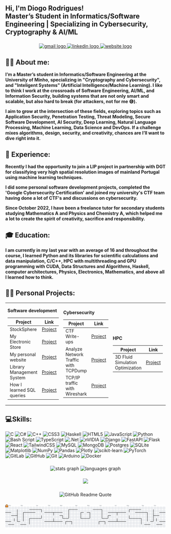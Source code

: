 <h2 align="left">Hi, I'm Diogo Rodrigues!<br>Master’s Student in Informatics/Software Engineering | Specializing in Cybersecurity, Cryptography & AI/ML</h2>

###

<div align="center">
  <a href="mailto:dio.rodrigues.04.career@gmail.com" target="_blank">
    <img src="https://img.shields.io/static/v1?message=Gmail&logo=gmail&label=&color=D14836&logoColor=white&labelColor=&style=for-the-badge" height="35" alt="gmail logo" />
  </a>
  
  <a href="https://www.linkedin.com/in/diogo--rodrigues/" target="_blank">
    <img src="https://img.shields.io/static/v1?message=LinkedIn&logo=linkedin&label=&color=0077B5&logoColor=white&labelColor=&style=for-the-badge" height="35" alt="linkedin logo" />
  </a>

  <a href="https://my-personal-website-ivory.vercel.app/" target="_blank">
    <img src="https://img.shields.io/static/v1?message=Website&logo=google-chrome&label=&color=4285F4&logoColor=white&labelColor=&style=for-the-badge" height="35" alt="website logo" />
  </a>
</div>

###

<h2>🙋‍♂️ About me:</h2>
<p><b>I’m a Master’s student in Informatics/Software Engineering at the University of Minho, specializing in "Cryptography and Cybersecurity", and "Inteligent Systems" (Artificial Intelligence/Machine Learning). I like to think I work at the crossroads of Software Engineering, AI/ML, and Information Security, building systems that are not only smart and scalable, but also hard to break (for attackers, not for me 😅).

I aim to grow at the intersection of these fields, exploring topics such as Application Security, Penetration Testing, Threat Modeling, Secure Software Development, AI Security, Deep Learning, Natural Language Processing, Machine Learning, Data Science and DevOps. If a challenge mixes algorithms, design, security, and creativity, chances are I’ll want to dive right into it. </b></p>

<h2>💼 Experience:</h2>
<p><b>Recently I had the opportunity to join a LIP project in partnership with DGT for classifying very high spatial resolution images of mainland Portugal using machine learning techniques.</b></p>
<p><b>I did some personal software development projects, completed the 'Google Cybersecurity Certification' and joined my university's CTF team having done a lot of CTF's and discussions on cybersecurity.</b></p>
<p><b>Since October 2022, I have been a freelance tutor for secondary students studying Mathematics A and Physics and Chemistry A, which helped me a lot to create the spirit of creativity, sacrifice and responsibility.</b></p>

<h2>🎓 Education:</h2>
<b>I am currently in my last year with an average of 16 and throughout the course, I learned Python and its libraries for scientific calculations and data manipulation, C/C++, HPC with multithreading and GPU programming with CUDA, Data Structures and Algorithms, Haskell, computer architectures, Physics, Electronics, Mathematics, and above all I learned how to think.</b>

<h2>👨‍💻 Personal Projects:</h2>

<table>
  <tr>
    <td>

<b>Software development</b>

| Project | Link |
|--|:--:|
| StockSphere | [Project](https://github.com/Diogo-Rodriigues/StockSphere) |
| My Electronic Store | [Project](https://github.com/Diogo-Rodriigues/My_Eletronic_Store) |
| My personal website | [Project](https://github.com/Diogo-Rodriigues/My_personal_website) |
| Library Management System | [Project](https://github.com/Diogo-Rodriigues/LibraryManagementSystem-Cpp) |
| How I learned SQL queries | [Project](https://github.com/Diogo-Rodriigues/How-I-learned-SQL-queries) |

</td>
    <td>

<b>Cybersecurity</b>

| Project | Link |
|--|:--:|
| CTF Write-ups | [Project](https://github.com/Diogo-Rodriigues/CTF-Write-ups) |
| Analyze Network Traffic with TCPDump | [Project](https://github.com/Diogo-Rodriigues/Analyze-Network-Traffic-with-TCPDump) |
| TCP/IP traffic with Wireshark | [Project](https://github.com/Diogo-Rodriigues/TCP-IP-traffic-with-Wireshark) |

</td>
    <td>

<b>HPC</b>

| Project | Link |
|--|:--:|
| 3D Fluid Simulation Optimization | [Project](https://github.com/Diogo-Rodriigues/Cpp-code-optimization-with-parallelism) |

</td>
    <td>

<b>Electronics</b>

| Project | Link |
|--|:--:|
| Manchester Bus Interface | [Project](https://github.com/Diogo-Rodriigues/Manchester-Based-Master-Slave-Bus-Interface-) |
| Biopotential Amplifier | [Project](https://github.com/Diogo-Rodriigues/Instrumentation-Amplifier-for-measuring-biopotentials-generated-by-human-body) |
| RLC Circuit Filter | [Project](https://github.com/Diogo-Rodriigues/The-RLC-circuit-as-a-frequency-filter-series-and-parallel-) |

</td>
  </tr>
</table>


<h2> 💻Skills:</h2>

![C](https://img.shields.io/badge/c-%2300599C.svg?style=for-the-badge&logo=c&logoColor=white) ![C#](https://img.shields.io/badge/c%23-%23239120.svg?style=for-the-badge&logo=csharp&logoColor=white) ![C++](https://img.shields.io/badge/c++-%2300599C.svg?style=for-the-badge&logo=c%2B%2B&logoColor=white) ![CSS3](https://img.shields.io/badge/css3-%231572B6.svg?style=for-the-badge&logo=css3&logoColor=white) ![Haskell](https://img.shields.io/badge/Haskell-5e5086?style=for-the-badge&logo=haskell&logoColor=white) ![HTML5](https://img.shields.io/badge/html5-%23E34F26.svg?style=for-the-badge&logo=html5&logoColor=white) ![JavaScript](https://img.shields.io/badge/javascript-%23323330.svg?style=for-the-badge&logo=javascript&logoColor=%23F7DF1E) ![Python](https://img.shields.io/badge/python-3670A0?style=for-the-badge&logo=python&logoColor=ffdd54) ![Bash Script](https://img.shields.io/badge/bash_script-%23121011.svg?style=for-the-badge&logo=gnu-bash&logoColor=white) ![TypeScript](https://img.shields.io/badge/typescript-%23007ACC.svg?style=for-the-badge&logo=typescript&logoColor=white) ![.Net](https://img.shields.io/badge/.NET-5C2D91?style=for-the-badge&logo=.net&logoColor=white) ![nVIDIA](https://img.shields.io/badge/cuda-000000.svg?style=for-the-badge&logo=nVIDIA&logoColor=green) ![Django](https://img.shields.io/badge/django-%23092E20.svg?style=for-the-badge&logo=django&logoColor=white) ![FastAPI](https://img.shields.io/badge/FastAPI-005571?style=for-the-badge&logo=fastapi) ![Flask](https://img.shields.io/badge/flask-%23000.svg?style=for-the-badge&logo=flask&logoColor=white) ![React](https://img.shields.io/badge/react-%2320232a.svg?style=for-the-badge&logo=react&logoColor=%2361DAFB) ![TailwindCSS](https://img.shields.io/badge/tailwindcss-%2338B2AC.svg?style=for-the-badge&logo=tailwind-css&logoColor=white) ![MySQL](https://img.shields.io/badge/mysql-4479A1.svg?style=for-the-badge&logo=mysql&logoColor=white) ![MongoDB](https://img.shields.io/badge/MongoDB-%234ea94b.svg?style=for-the-badge&logo=mongodb&logoColor=white) ![Postgres](https://img.shields.io/badge/postgres-%23316192.svg?style=for-the-badge&logo=postgresql&logoColor=white) ![SQLite](https://img.shields.io/badge/sqlite-%2307405e.svg?style=for-the-badge&logo=sqlite&logoColor=white) ![Matplotlib](https://img.shields.io/badge/Matplotlib-%23ffffff.svg?style=for-the-badge&logo=Matplotlib&logoColor=black) ![NumPy](https://img.shields.io/badge/numpy-%23013243.svg?style=for-the-badge&logo=numpy&logoColor=white) ![Pandas](https://img.shields.io/badge/pandas-%23150458.svg?style=for-the-badge&logo=pandas&logoColor=white) ![Plotly](https://img.shields.io/badge/Plotly-%233F4F75.svg?style=for-the-badge&logo=plotly&logoColor=white) ![scikit-learn](https://img.shields.io/badge/scikit--learn-%23F7931E.svg?style=for-the-badge&logo=scikit-learn&logoColor=white) ![PyTorch](https://img.shields.io/badge/PyTorch-%23EE4C2C.svg?style=for-the-badge&logo=PyTorch&logoColor=white) ![GitLab](https://img.shields.io/badge/gitlab-%23181717.svg?style=for-the-badge&logo=gitlab&logoColor=white) ![GitHub](https://img.shields.io/badge/github-%23121011.svg?style=for-the-badge&logo=github&logoColor=white) ![Git](https://img.shields.io/badge/git-%23F05033.svg?style=for-the-badge&logo=git&logoColor=white) ![Arduino](https://img.shields.io/badge/-Arduino-00979D?style=for-the-badge&logo=Arduino&logoColor=white) ![Docker](https://img.shields.io/badge/docker-%230db7ed.svg?style=for-the-badge&logo=docker&logoColor=white)


###

<div align="center">
  <img src="https://github-readme-stats.vercel.app/api?username=Diogo-Rodriigues&hide_title=false&hide_rank=false&show_icons=true&include_all_commits=true&count_private=true&disable_animations=false&theme=dracula&locale=en&hide_border=false" height="150" alt="stats graph"  />
  <img src="https://github-readme-stats.vercel.app/api/top-langs?username=Diogo-Rodriigues&locale=en&hide_title=false&layout=compact&card_width=320&langs_count=5&theme=dracula&hide_border=false" height="150" alt="languages graph"  />
</div>

###

<div align="center">
  <img src="https://profile-counter.glitch.me/Diogo-Rodriigues/count.svg?"  />
</div>

###

<div align="center">
  <img src="https://quotes-github-readme.vercel.app/api?type=horizontal&theme=radical" alt="GitHub Readme Quote" />
</div>

###

<picture>
  <source media="(prefers-color-scheme: dark)" srcset="https://raw.githubusercontent.com/Diogo-Rodriigues/Diogo-Rodriigues/output/pacman-contribution-graph-dark.svg">
  <source media="(prefers-color-scheme: light)" srcset="https://raw.githubusercontent.com/Diogo-Rodriigues/Diogo-Rodriigues/output/pacman-contribution-graph.svg">
  <img alt="pacman contribution graph" src="https://raw.githubusercontent.com/Diogo-Rodriigues/Diogo-Rodriigues/output/pacman-contribution-graph.svg">
</picture>
